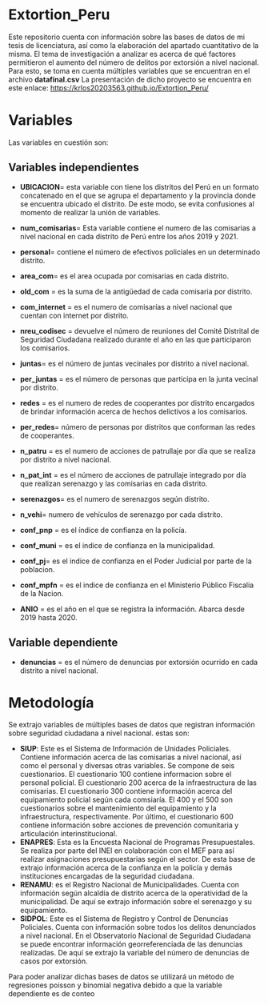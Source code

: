 # Extortion_Peru
Este repositorio cuenta con información sobre las bases de datos de mi tesis de licenciatura, así como la elaboración del apartado cuantitativo de la misma.
El tema de investigación a analizar es acerca de qué factores permitieron el aumento del número de delitos por extorsión a nivel nacional. Para esto, se toma en cuenta múltiples variables que se encuentran en el archivo **datafinal.csv**
La presentación de dicho proyecto se encuentra en este enlace: https://krlos20203563.github.io/Extortion_Peru/
# Variables
Las variables en cuestión son:
## Variables independientes

- **UBICACION**= esta variable con tiene los distritos del Perú en un formato concatenado en el que se agrupa el departamento y la provincia donde se encuentra ubicado el distrito. De este modo, se evita confusiones al momento de realizar la unión de variables.

- **num_comisarias**= Esta variable contiene el numero de las comisarias a nivel nacional en cada distrito de Perú entre los años 2019 y 2021.

- **personal**= contiene el número de efectivos policiales en un determinado distrito.

- **area_com**= es el area ocupada por comisarias en cada distrito.

- **old_com** = es la suma de la antigüedad de cada comisaria por distrito.

- **com_internet** = es el numero de comisarías a nivel nacional que cuentan con internet por distrito.

- **nreu_codisec** = devuelve el número de reuniones del Comité Distrital de Seguridad Ciudadana realizado durante el año en las que participaron los comisarios.

- **juntas**= es el número de juntas vecinales por distrito a nivel nacional.

- **per_juntas** = es el número de personas que participa en la junta vecinal por distrito.

- **redes** = es el numero de redes de cooperantes por distrito encargados de brindar información acerca de hechos delictivos a los comisarios.

- **per_redes**= número de personas por distritos que conforman las redes de cooperantes.

- **n_patru** = es el numero de acciones de patrullaje por día que se realiza por distrito a nivel nacional.

- **n_pat_int** =  es el número de acciones de patrullaje integrado por día que realizan serenazgo y las comisarias en cada distrito.

- **serenazgos**= es el numero de serenazgos según distrito.

- **n_vehi**= numero de vehículos de serenazgo por cada distrito.

- **conf_pnp** = es el índice de confianza en la policía.

- **conf_muni** = es el indice de confianza en la municipalidad.

- **conf_pj**= es el indice de confianza en el Poder Judicial por parte de la poblacion.

- **conf_mpfn** = es el indice de confianza en el Ministerio Público Fiscalia de la Nacion.

- **ANIO** = es el año en el que se registra la información. Abarca desde 2019 hasta 2020.

## Variable dependiente

- **denuncias** = es el número de denuncias por extorsión ocurrido en cada distrito a nivel nacional.

# Metodología

Se extrajo variables de múltiples bases de datos que registran información sobre seguridad ciudadana a nivel nacional. estas son:

- **SIUP**: Este es el Sistema de Información de Unidades Policiales. Contiene información acerca de las comisarias a nivel nacional, así como el personal y diversas otras variables. Se compone de seis cuestionarios. El cuestionario 100 contiene informacion sobre el personal policial. El cuestionario 200 acerca de la infraestructura de las comisarias. El cuestionario 300 contiene información acerca del equipamiento policial según cada comsiaría. El 400 y el 500 son cuestionarios sobre el mantenimiento del equipamiento y la infraestructura, respectivamente. Por último, el cuestionario 600 contiene información sobre acciones de prevención comunitaria y articulación interinstitucional.
- **ENAPRES**: Esta es la Encuesta Nacional de Programas Presupuestales. Se realiza por parte del INEI en colaboración con el MEF para así realizar asignaciones presupuestarias según el sector. De esta base de extrajo información acerca de la confianza en la policía y demás instituciones encargadas de la seguridad ciudadana.
- **RENAMU**: es el Registro Nacional de Municipalidades. Cuenta con información según alcaldía de distrito acerca de la operatividad de la municipalidad. De aquí se extrajo información sobre el serenazgo y su equipamiento.
- **SIDPOL**: Este es el Sistema de Registro y Control de Denuncias Policiales. Cuenta con información sobre todos los delitos denunciados a nivel nacional. En el Observatorio Nacional de Seguridad Ciudadana se puede encontrar información georreferenciada de las denuncias realizadas. De aquí se extrajo la variable del número de denuncias de casos por extorsión.

Para poder analizar dichas bases de datos se utilizará un método de regresiones poisson y binomial negativa debido a que la variable dependiente es de conteo
